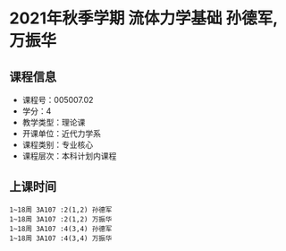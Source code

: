 # 2021年秋季学期 流体力学基础 孙德军, 万振华






## 课程信息

- 课程号：005007.02
- 学分：4
- 教学类型：理论课
- 开课单位：近代力学系
- 课程类别：专业核心
- 课程层次：本科计划内课程

## 上课时间

```
1~18周 3A107 :2(1,2) 孙德军
1~18周 3A107 :2(1,2) 万振华
1~18周 3A107 :4(3,4) 孙德军
1~18周 3A107 :4(3,4) 万振华
```

